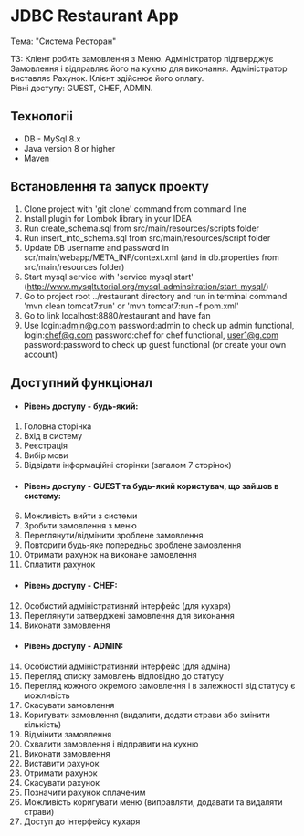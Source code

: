 # JDBC Restaurant App

Tема: "Система Ресторан" 

ТЗ: Кліент робить замовлення з Меню. 
Адміністратор підтверджує Замовлення і відправляє його на кухню для виконання.
Адміністратор виставляє Рахунок. Клієнт здійснює його оплату.   
Рівні доступу: GUEST, CHEF, ADMIN.

## Технологіі
- DB - MySql 8.x
- Java version 8 or higher
- Maven

## Встановлення та запуск проекту

1. Clone project with 'git clone' command from command line
2. Install plugin for Lombok library in your IDEA
3. Run create_schema.sql from src/main/resources/scripts folder
4. Run insert_into_schema.sql from src/main/resources/script folder
5. Update DB username and password in scr/main/webapp/META_INF/context.xml (and in db.properties from src/main/resources folder)
6. Start mysql service with 'service mysql start' (http://www.mysqltutorial.org/mysql-adminsitration/start-mysql/)
7. Go to project root ../restaurant directory and run in terminal command 'mvn clean tomcat7:run' or 'mvn tomcat7:run -f pom.xml'
8. Go to link localhost:8880/restaurant and have fan 
9. Use login:admin@g.com password:admin to check up admin functional,
    login:chef@g.com password:chef for chef functional,
    user1@g.com password:password to check up guest functional (or create your own account)

## Доступний функціонал

- #### Рівень доступу - будь-який:

1.  Головна сторінка
2.  Вхід в систему
3.  Реєстрація
4.  Вибір мови
5.  Відвідати інформаційні сторінки (загалом 7 сторінок)

- ####  Рівень доступу - GUEST та будь-який користувач, що зайшов в систему:

6.  Можливість вийти з системи
7.  Зробити замовлення з меню
8.  Переглянути/відмінити зроблене замовлення
9.  Повторити будь-яке попередньо зроблене замовлення
10. Отримати рахунок на виконане замовлення
11. Сплатити рахунок 

- #### Рівень доступу - CHEF:

12. Особистий адміністративний інтерфейс (для кухаря)
12. Переглянути затверджені замовлення для виконання
13. Виконати замовлення

- #### Рівень доступу - ADMIN:

14.  Особистий адміністративний інтерфейс (для адміна)
15.  Перегляд списку замовлень відповідно до статусу
16.  Перегляд кожного окремого замовлення і в залежності від статусу є можливість
17.  Скасувати замовлення
18.  Коригувати замовлення (видалити, додати страви або змінити кількість)
19.  Відмінити замовлення
20.  Схвалити замовлення і відправити на кухню
21.  Виконати замовлення
22.  Виставити рахунок
23.  Отримати рахунок
24.  Скасувати рахунок
25.  Позначити рахунок сплаченим
26.  Можливість коригувати меню (виправляти, додавати та видаляти страви)
27.  Доступ до інтерфейсу кухаря

